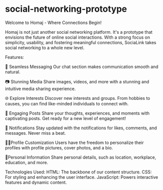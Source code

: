# social-networking-prototype
Welcome to Homaj - Where Connections Begin!

Homaj is not just another social networking platform. It's a prototype that envisions the future of online social interactions. With a strong focus on simplicity, usability, and fostering meaningful connections, SociaLink takes social networking to a whole new level.

Features:

💬 Seamless Messaging
Our chat section makes communication smooth and natural.

📷 Stunning Media
Share images, videos, and more with a stunning and intuitive media sharing experience.

🌐 Explore Interests
Discover new interests and groups. From hobbies to causes, you can find like-minded individuals to connect with.

🚀 Engaging Posts
Share your thoughts, experiences, and moments with captivating posts. Get ready for a new level of engagement!

🌟 Notifications
Stay updated with the notifications for likes, comments, and messages. Never miss a beat.

👩‍💻Profile Customization
Users have the freedom to personalize their profiles with profile pictures, cover photos, and a bio.

📄Personal Information
Share personal details, such as location, workplace, education, and more.

Technologies Used:
HTML: The backbone of our content structure.
CSS: For styling and enhancing the user interface.
JavaScript: Powers interactive features and dynamic content.
